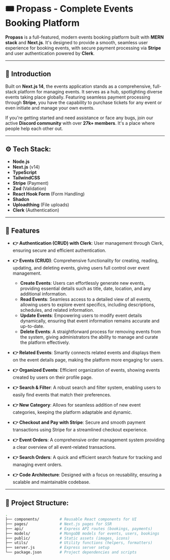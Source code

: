 # 🎟️ Propass - Complete Events Booking Platform

**Propass** is a full-featured, modern events booking platform built with **MERN stack** and **Next.js**. It's designed to provide a smooth, seamless user experience for booking events, with secure payment processing via **Stripe** and user authentication powered by **Clerk**.

---

## 🤖 Introduction

Built on **Next.js 14**, the events application stands as a comprehensive, full-stack platform for managing events. It serves as a hub, spotlighting diverse events taking place globally. Featuring seamless payment processing through **Stripe**, you have the capability to purchase tickets for any event or even initiate and manage your own events.

If you're getting started and need assistance or face any bugs, join our active **Discord community** with over **27k+ members**. It's a place where people help each other out.

---

## ⚙️ Tech Stack:

- **Node.js**
- **Next.js** (v14)
- **TypeScript**
- **TailwindCSS**
- **Stripe** (Payment)
- **Zod** (Validation)
- **React Hook Form** (Form Handling)
- **Shadcn**
- **Uploadthing** (File uploads)
- **Clerk** (Authentication)

---

## 🔋 Features

- **👉 Authentication (CRUD) with Clerk**: User management through Clerk, ensuring secure and efficient authentication.

- **👉 Events (CRUD)**: Comprehensive functionality for creating, reading, updating, and deleting events, giving users full control over event management.
  
  - **Create Events**: Users can effortlessly generate new events, providing essential details such as title, date, location, and any additional information.
  - **Read Events**: Seamless access to a detailed view of all events, allowing users to explore event specifics, including descriptions, schedules, and related information.
  - **Update Events**: Empowering users to modify event details dynamically, ensuring that event information remains accurate and up-to-date.
  - **Delete Events**: A straightforward process for removing events from the system, giving administrators the ability to manage and curate the platform effectively.

- **👉 Related Events**: Smartly connects related events and displays them on the event details page, making the platform more engaging for users.

- **👉 Organized Events**: Efficient organization of events, showing events created by users on their profile page.

- **👉 Search & Filter**: A robust search and filter system, enabling users to easily find events that match their preferences.

- **👉 New Category**: Allows for seamless addition of new event categories, keeping the platform adaptable and dynamic.

- **👉 Checkout and Pay with Stripe**: Secure and smooth payment transactions using Stripe for a streamlined checkout experience.

- **👉 Event Orders**: A comprehensive order management system providing a clear overview of all event-related transactions.

- **👉 Search Orders**: A quick and efficient search feature for tracking and managing event orders.

- **👉 Code Architecture**: Designed with a focus on reusability, ensuring a scalable and maintainable codebase.

---

## 📂 Project Structure:

```bash
.
├── components/         # Reusable React components for UI
├── pages/              # Next.js pages for SSR
├── api/                # Express API routes (bookings, payments)
├── models/             # MongoDB models for events, users, bookings
├── public/             # Static assets (images, icons)
├── utils/              # Utility functions (helpers, formatters)
├── server.js           # Express server setup
└── package.json        # Project dependencies and scripts
